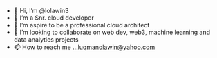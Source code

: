 - 👋 Hi, I’m @lolawin3
- 👀 I’m a Snr. cloud developer
- 🌱 I’m aspire to be a professional cloud architect
- 💞️ I’m looking to collaborate on web dev, web3, machine learning and data analytics projects
- 📫 How to reach me ...luqmanolawin@yahoo.com

<!---
lolawin3/lolawin3 is a ✨ special ✨ repository because its `README.md` (this file) appears on your GitHub profile.
You can click the Preview link to take a look at your changes.
--->
